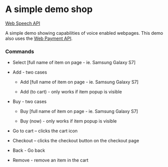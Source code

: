 # A simple demo shop

[Web Speech API](https://developer.mozilla.org/en-US/docs/Web/API/SpeechRecognition)

A simple demo showing capabilities of voice enabled webpages. This demo also uses the [Web Payment API](https://developers.google.com/web/fundamentals/discovery-and-monetization/payment-request/).

### Commands

* Select [full name of item on page - ie. Samsung Galaxy S7]

* Add - two cases

  * Add [full name of item on page - ie. Samsung Galaxy S7]

  * Add (to cart) - only works if item popup is visible

* Buy - two cases

  * Buy [full name of item on page - ie. Samsung Galaxy S7]

  * Buy (now) - only works if item popup is visible

* Go to cart – clicks the cart icon

* Checkout – clicks the checkout button on the checkout page

* Back - Go back

* Remove - remove an item in the cart
